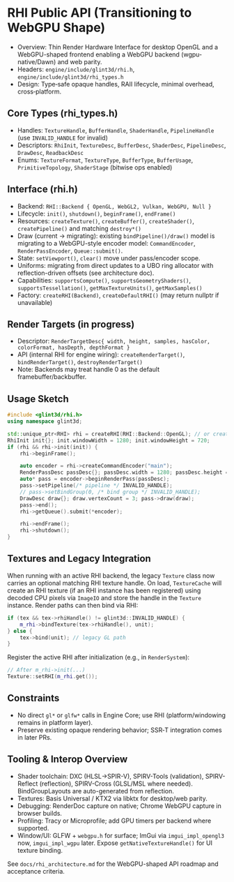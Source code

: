 # RHI Public API (Transitioning to WebGPU Shape)

- Overview: Thin Render Hardware Interface for desktop OpenGL and a WebGPU-shaped frontend enabling a WebGPU backend (wgpu-native/Dawn) and web parity.
- Headers: `engine/include/glint3d/rhi.h`, `engine/include/glint3d/rhi_types.h`
- Design: Type‑safe opaque handles, RAII lifecycle, minimal overhead, cross‑platform.

## Core Types (rhi_types.h)
- Handles: `TextureHandle`, `BufferHandle`, `ShaderHandle`, `PipelineHandle` (use `INVALID_HANDLE` for invalid)
- Descriptors: `RhiInit`, `TextureDesc`, `BufferDesc`, `ShaderDesc`, `PipelineDesc`, `DrawDesc`, `ReadbackDesc`
- Enums: `TextureFormat`, `TextureType`, `BufferType`, `BufferUsage`, `PrimitiveTopology`, `ShaderStage` (bitwise ops enabled)

## Interface (rhi.h)
- Backend: `RHI::Backend { OpenGL, WebGL2, Vulkan, WebGPU, Null }`
- Lifecycle: `init()`, `shutdown()`, `beginFrame()`, `endFrame()`
- Resources: `createTexture()`, `createBuffer()`, `createShader()`, `createPipeline()` and matching `destroy*()`
- Draw (current -> migrating): existing `bindPipeline()/draw()` model is migrating to a WebGPU-style encoder model: `CommandEncoder`, `RenderPassEncoder`, `Queue::submit()`.
- State: `setViewport()`, `clear()` move under pass/encoder scope.
- Uniforms: migrating from direct updates to a UBO ring allocator with reflection-driven offsets (see architecture doc).
- Capabilities: `supportsCompute()`, `supportsGeometryShaders()`, `supportsTessellation()`, `getMaxTextureUnits()`, `getMaxSamples()`
- Factory: `createRHI(Backend)`, `createDefaultRHI()` (may return nullptr if unavailable)

## Render Targets (in progress)
- Descriptor: `RenderTargetDesc{ width, height, samples, hasColor, colorFormat, hasDepth, depthFormat }`
- API (internal RHI for engine wiring): `createRenderTarget()`, `bindRenderTarget()`, `destroyRenderTarget()`
- Note: Backends may treat handle 0 as the default framebuffer/backbuffer.

## Usage Sketch
```cpp
#include <glint3d/rhi.h>
using namespace glint3d;

std::unique_ptr<RHI> rhi = createRHI(RHI::Backend::OpenGL); // or createDefaultRHI()
RhiInit init{}; init.windowWidth = 1280; init.windowHeight = 720;
if (rhi && rhi->init(init)) {
    rhi->beginFrame();

    auto encoder = rhi->createCommandEncoder("main");
    RenderPassDesc passDesc{}; passDesc.width = 1280; passDesc.height = 720;
    auto* pass = encoder->beginRenderPass(passDesc);
    pass->setPipeline(/* pipeline */ INVALID_HANDLE);
    // pass->setBindGroup(0, /* bind group */ INVALID_HANDLE);
    DrawDesc draw{}; draw.vertexCount = 3; pass->draw(draw);
    pass->end();
    rhi->getQueue().submit(*encoder);

    rhi->endFrame();
    rhi->shutdown();
}
```

## Textures and Legacy Integration

When running with an active RHI backend, the legacy `Texture` class now carries an optional matching RHI texture handle. On load, `TextureCache` will create an RHI texture (if an RHI instance has been registered) using decoded CPU pixels via `ImageIO` and store the handle in the `Texture` instance. Render paths can then bind via RHI:

```cpp
if (tex && tex->rhiHandle() != glint3d::INVALID_HANDLE) {
    m_rhi->bindTexture(tex->rhiHandle(), unit);
} else {
    tex->bind(unit); // legacy GL path
}
```

Register the active RHI after initialization (e.g., in `RenderSystem`):

```cpp
// After m_rhi->init(...)
Texture::setRHI(m_rhi.get());
```

## Constraints
- No direct `gl*` or `glfw*` calls in Engine Core; use RHI (platform/windowing remains in platform layer).
- Preserve existing opaque rendering behavior; SSR‑T integration comes in later PRs.

## Tooling & Interop Overview
- Shader toolchain: DXC (HLSL→SPIR-V), SPIRV-Tools (validation), SPIRV-Reflect (reflection), SPIRV-Cross (GLSL/MSL where needed). BindGroupLayouts are auto-generated from reflection.
- Textures: Basis Universal / KTX2 via libktx for desktop/web parity.
- Debugging: RenderDoc capture on native; Chrome WebGPU capture in browser builds.
- Profiling: Tracy or Microprofile; add GPU timers per backend where supported.
- Window/UI: GLFW + `webgpu.h` for surface; ImGui via `imgui_impl_opengl3` now, `imgui_impl_wgpu` later. Expose `getNativeTextureHandle()` for UI texture binding.

See `docs/rhi_architecture.md` for the WebGPU-shaped API roadmap and acceptance criteria.
